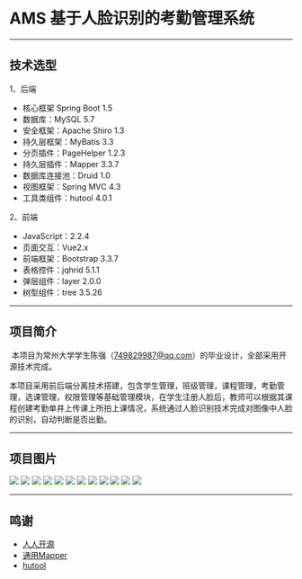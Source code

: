 # AMS 基于人脸识别的考勤管理系统

------

## 技术选型
1、后端
* 核心框架 Spring Boot 1.5
* 数据库：MySQL 5.7
* 安全框架：Apache Shiro 1.3
* 持久层框架：MyBatis 3.3
* 分页插件：PageHelper 1.2.3
* 持久层插件：Mapper 3.3.7
* 数据库连接池：Druid 1.0
* 视图框架：Spring MVC 4.3
* 工具类组件：hutool 4.0.1

2、前端
* JavaScript：2.2.4
* 页面交互：Vue2.x
* 前端框架：Bootstrap 3.3.7 
* 表格控件：jqhrid 5.1.1
* 弹层组件：layer 2.0.0 
* 树型组件：tree 3.5.26

------

## 项目简介

​	本项目为常州大学学生陈强（749829987@qq.com）的毕业设计，全部采用开源技术完成。

​	本项目采用前后端分离技术搭建，包含学生管理，班级管理，课程管理，考勤管理，选课管理，权限管理等基础管理模块，在学生注册人脸后，教师可以根据其课程创建考勤单并上传课上所拍上课情况，系统通过人脸识别技术完成对图像中人脸的识别，自动判断是否出勤。

------

## 项目图片

![](https://raw.githubusercontent.com/EricChen1688/AMS-V2/baidu/pic/01.png)
![](https://raw.githubusercontent.com/EricChen1688/AMS-V2/baidu/pic/02.png)
![](https://raw.githubusercontent.com/EricChen1688/AMS-V2/baidu/pic/03.png)
![](https://raw.githubusercontent.com/EricChen1688/AMS-V2/baidu/pic/04.png)
![](https://raw.githubusercontent.com/EricChen1688/AMS-V2/baidu/pic/05.png)
![](https://raw.githubusercontent.com/EricChen1688/AMS-V2/baidu/pic/06.png)
![](https://raw.githubusercontent.com/EricChen1688/AMS-V2/baidu/pic/07.png)
![](https://raw.githubusercontent.com/EricChen1688/AMS-V2/baidu/pic/08.png)
![](https://raw.githubusercontent.com/EricChen1688/AMS-V2/baidu/pic/09.png)
![](https://raw.githubusercontent.com/EricChen1688/AMS-V2/baidu/pic/10.png)
![](https://raw.githubusercontent.com/EricChen1688/AMS-V2/baidu/pic/11.png)
![](https://raw.githubusercontent.com/EricChen1688/AMS-V2/baidu/pic/12.png)

------



## 鸣谢 

* [人人开源](http://www.renren.io/open/)
* [通用Mapper](https://gitee.com/free/Mapper)
* [hutool](http://www.hutool.cn/)
